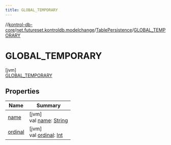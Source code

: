 ```yaml
---
title: GLOBAL_TEMPORARY
---
```

//[kontrol-db-core](../../../../index.html)/[net.futureset.kontroldb.modelchange](../../index.html)/[TablePersistence](../index.html)/[GLOBAL_TEMPORARY](index.html)



# GLOBAL_TEMPORARY



[jvm]\
[GLOBAL_TEMPORARY](index.html)



## Properties


| Name | Summary |
|---|---|
| [name](../-n-o-r-m-a-l/index.html#-372974862%2FProperties%2F1904592438) | [jvm]<br>val [name](../-n-o-r-m-a-l/index.html#-372974862%2FProperties%2F1904592438): [String](https://kotlinlang.org/api/latest/jvm/stdlib/kotlin/-string/index.html) |
| [ordinal](../-n-o-r-m-a-l/index.html#-739389684%2FProperties%2F1904592438) | [jvm]<br>val [ordinal](../-n-o-r-m-a-l/index.html#-739389684%2FProperties%2F1904592438): [Int](https://kotlinlang.org/api/latest/jvm/stdlib/kotlin/-int/index.html) |

